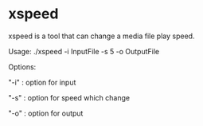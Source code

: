 xspeed
======

xspeed is a tool that can change a media file play speed.

Usage: ./xspeed -i InputFile -s 5 -o OutputFile

Options: 

"-i" : option for input

"-s" : option for speed which change

"-o" : option for output
 
